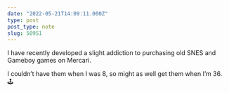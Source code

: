 ```yaml
---
date: "2022-05-21T14:09:11.000Z"
type: post 
post_type: note
slug: 50951
---
```

I have recently developed a slight addiction to purchasing old SNES and Gameboy games on Mercari. 

I couldn’t have them when I was 8, so might as well get them when I’m 36. 🕹

